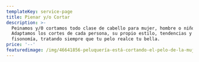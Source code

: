 ```yaml
---
templateKey: service-page
title: Pienar y/o Cortar
description: >-
  Peinamos y/0 cortamos todo clase de cabello para mujer, hombre o niños.
  Adaptamos los cortes de cada persona, su propio estilo, tendencias y
  fisonomía, tratando siempre que tu pelo realce tu bella.
price: '--'
featuredimage: /img/46641856-peluquería-está-cortando-el-pelo-de-la-mujer-joven.jpg
---
```


